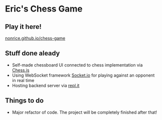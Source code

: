# Eric's Chess Game

## Play it here!
[nonrice.github.io/chess-game](https://nonrice.github.io/chess-game)

## Stuff done aleady
- Self-made chessboard UI connected to chess implementation via [Chess.js](https://github.com/jhlywa/chess.js)
- Using WebSocket framework [Socket.io](https://github.com/socketio/socket.io) for playing against an opponent in real time 
- Hosting backend server via [repl.it](https://repl.it)

## Things to do
- Major refactor of code. The project will be completely finished after that!

